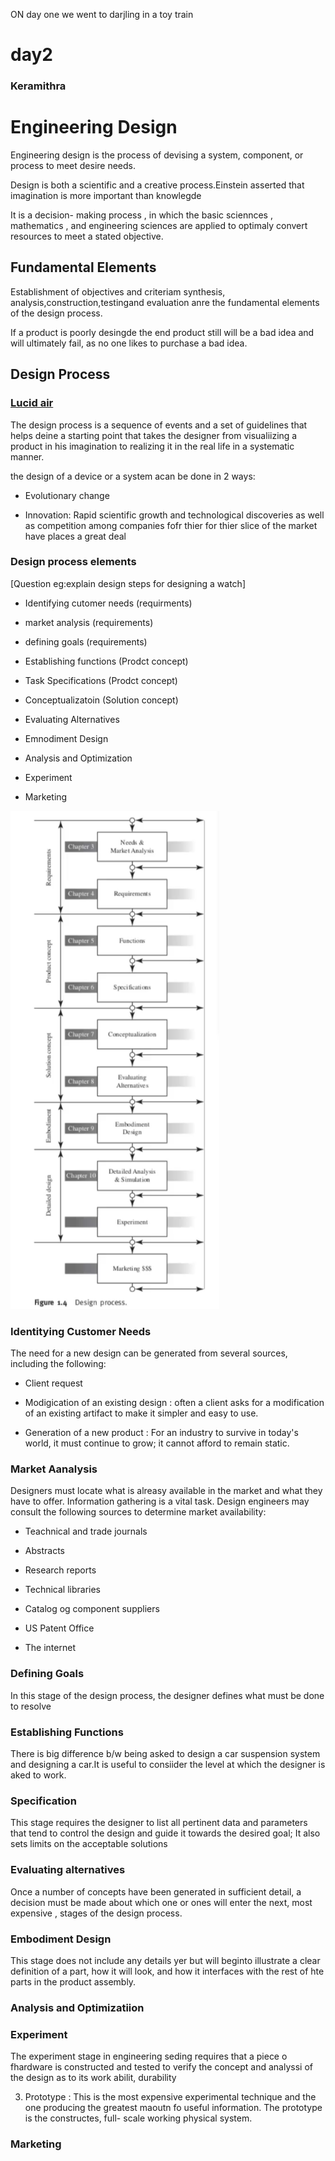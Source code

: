 ON day one we went to darjling in a toy train

# day2

### Keramithra

# Engineering Design

Engineering design is the process of devising a system, component, or process to meet desire needs.

Design is both a scientific and a creative process.Einstein asserted that imagination is more important than knowlegde

It is a decision- making process , in which the basic sciennces , mathematics , and engineering sciences are applied to optimaly convert resources to meet a stated objective.

## Fundamental Elements

Establishment of objectives and criteriam synthesis, analysis,construction,testingand evaluation anre the fundamental elements of the design process.

If a product is poorly desingde the end product still will be  a bad idea and will ultimately fail, as no one likes to purchase a bad idea.

## Design Process 

### [Lucid air](https://www.youtube.com/watch?v=JwzOlPBheO0)

The design process is a sequence of events and a set  of guidelines that helps deine a starting point that takes the designer from visualiizing a product in his imagination to realizing it in the real life in a systematic manner.

the design of a device or a system acan be done in 2 ways:

* Evolutionary change 

* Innovation: Rapid scientific growth and technological discoveries as well as competition among companies fofr thier for thier slice of the market have places a great deal

### Design process elements

[Question eg:explain design steps for designing a watch]

* Identifying cutomer needs (requirments)

* market analysis (requirements)

* defining goals (requirements)

* Establishing functions (Prodct concept)

* Task Specifications (Prodct concept)

* Conceptualizatoin (Solution concept)

* Evaluating Alternatives

* Emnodiment Design

* Analysis and Optimization

* Experiment

* Marketing

![designprocess](./img/designprocess.png)

### Identitying Customer Needs

The need for a new design can be generated from several sources, including the following:

* Client request

* Modigication of an existing design : often a  client asks for a modification of an existing artifact to make it simpler and easy to use.

* Generation of a new product : For an industry to survive in today's world,  it must continue to grow; it cannot afford to remain static.


### Market Aanalysis
Designers must locate what is alreasy available in the market and what they have to offer. Information gathering is a vital task. Design engineers may consult the following sources to determine market availability:

* Teachnical and trade journals

* Abstracts

* Research reports

* Technical libraries

* Catalog og component suppliers 

* US Patent Office

* The internet

### Defining Goals

In this stage of the design process, the designer defines what must be done to resolve 

### Establishing Functions

There is big difference b/w being asked to design a car suspension system and designing a car.It is useful to consiider the level at which the designer is aked to work.

### Specification
This stage requires the  designer to list all pertinent data and parameters that tend to control the design and guide it towards the desired goal; It also sets limits on the acceptable solutions

### Evaluating alternatives
Once a number of concepts have been generated in sufficient detail, a decision must be made about which one or ones will enter the next, most expensive , stages of the design process.

### Embodiment Design
This stage does not include any details yer but will beginto illustrate a clear definition of a part, how it will look, and how it interfaces with the rest of hte parts in the product assembly.

### Analysis and Optimizatiion

### Experiment
The experiment stage in engineering seding requires that a piece o fhardware is constructed and tested to verify the concept and analyssi of the design as to its work abilit, durability

3. Prototype : This is the most expensive experimental technique and the one producing the greatest maoutn fo useful information. The prototype is the constructes, full- scale working physical system.

### Marketing 



